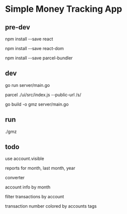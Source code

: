 # Simple Money Tracking App


## pre-dev

npm install --save react

npm install --save react-dom

npm install --save parcel-bundler


## dev

go run server/main.go

parcel ./ui/src/index.js --public-url /s/

go build -o gmz server/main.go


## run 

./gmz

## todo

use account.visible

reports for month, last month, year

converter

account info by month

filter transactions by account

transaction number colored by accounts tags
